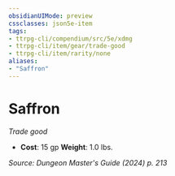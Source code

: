 ```yaml
---
obsidianUIMode: preview
cssclasses: json5e-item
tags:
- ttrpg-cli/compendium/src/5e/xdmg
- ttrpg-cli/item/gear/trade-good
- ttrpg-cli/item/rarity/none
aliases: 
- "Saffron"
---
```

# Saffron
*Trade good*  


- **Cost**: 15 gp
**Weight**: 1.0 lbs.

*Source: Dungeon Master's Guide (2024) p. 213*